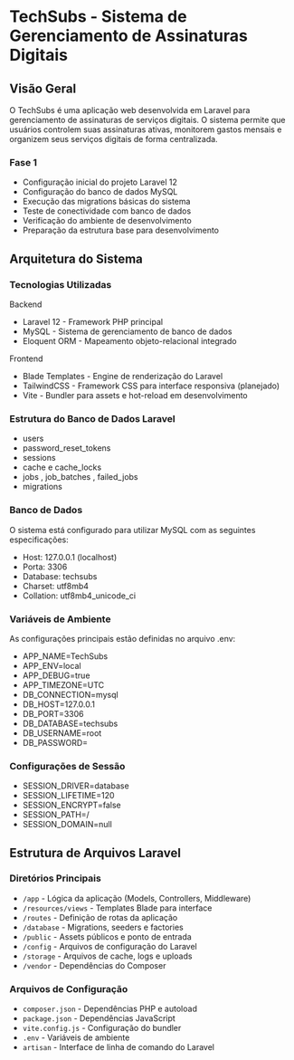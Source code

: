 # TechSubs - Sistema de Gerenciamento de Assinaturas Digitais

## Visão Geral

O TechSubs é uma aplicação web desenvolvida em Laravel para gerenciamento de assinaturas de serviços digitais. O sistema permite que usuários controlem suas assinaturas ativas, monitorem gastos mensais e organizem seus serviços digitais de forma centralizada.

### Fase 1

- Configuração inicial do projeto Laravel 12
- Configuração do banco de dados MySQL
- Execução das migrations básicas do sistema
- Teste de conectividade com banco de dados
- Verificação do ambiente de desenvolvimento
- Preparação da estrutura base para desenvolvimento

## Arquitetura do Sistema

### Tecnologias Utilizadas

Backend
- Laravel 12 - Framework PHP principal
- MySQL - Sistema de gerenciamento de banco de dados
- Eloquent ORM - Mapeamento objeto-relacional integrado

Frontend
- Blade Templates - Engine de renderização do Laravel
- TailwindCSS - Framework CSS para interface responsiva (planejado)
- Vite - Bundler para assets e hot-reload em desenvolvimento

### Estrutura do Banco de Dados Laravel

- users
- password_reset_tokens
- sessions
- cache e cache_locks
- jobs , job_batches , failed_jobs
- migrations

### Banco de Dados
O sistema está configurado para utilizar MySQL com as seguintes especificações:
- Host: 127.0.0.1 (localhost)
- Porta: 3306
- Database: techsubs
- Charset: utf8mb4
- Collation: utf8mb4_unicode_ci

### Variáveis de Ambiente
As configurações principais estão definidas no arquivo .env:
- APP_NAME=TechSubs
- APP_ENV=local
- APP_DEBUG=true
- APP_TIMEZONE=UTC
- DB_CONNECTION=mysql
- DB_HOST=127.0.0.1
- DB_PORT=3306
- DB_DATABASE=techsubs
- DB_USERNAME=root
- DB_PASSWORD=

### Configurações de Sessão
- SESSION_DRIVER=database
- SESSION_LIFETIME=120
- SESSION_ENCRYPT=false
- SESSION_PATH=/
- SESSION_DOMAIN=null

## Estrutura de Arquivos Laravel

### Diretórios Principais
- `/app` - Lógica da aplicação (Models, Controllers, Middleware)
- `/resources/views` - Templates Blade para interface
- `/routes` - Definição de rotas da aplicação
- `/database` - Migrations, seeders e factories
- `/public` - Assets públicos e ponto de entrada
- `/config` - Arquivos de configuração do Laravel
- `/storage` - Arquivos de cache, logs e uploads
- `/vendor` - Dependências do Composer

### Arquivos de Configuração
- `composer.json` - Dependências PHP e autoload
- `package.json` - Dependências JavaScript
- `vite.config.js` - Configuração do bundler
- `.env` - Variáveis de ambiente
- `artisan` - Interface de linha de comando do Laravel